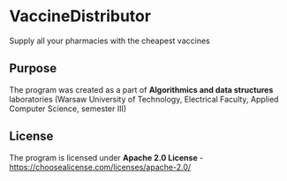 # VaccineDistributor
Supply all your pharmacies with the cheapest vaccines

## Purpose
The program was created as a part of **Algorithmics and data structures** laboratories (Warsaw University of Technology, Electrical Faculty, Applied Computer Science, semester III)

## License
The program is licensed under **Apache 2.0 License** - https://choosealicense.com/licenses/apache-2.0/
